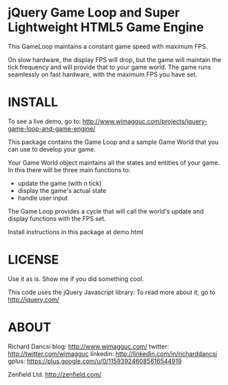 jQuery Game Loop and Super Lightweight HTML5 Game Engine
========================================================

This GameLoop maintains a constant game speed with maximum FPS.

On slow hardware, the display FPS will drop, but the game will maintain the tick frequency and will provide that to your game world.
The game runs seamlessly on fast hardware, with the maximum FPS you have set.


INSTALL
=======

To see a live demo, go to: http://www.wimagguc.com/projects/jquery-game-loop-and-game-engine/

This package contains the Game Loop and a sample Game World that you can use to develop your game.

Your Game World object maintains all the states and entities of your game. In this there will be three main functions to:
* update the game (with n tick) 
* display the game's actual state
* handle user input

The Game Loop provides a cycle that will call the world's update and display functions with the FPS set.

Install instructions in this package at demo.html


LICENSE
=======

Use it as is. Show me if you did something cool.

This code uses the jQuery Javascript library. To read more about it, go to http://jquery.com/


ABOUT
=====

Richard Dancsi
blog: http://www.wimagguc.com/
twitter: http://twitter.com/wimagguc
linkedin: http://linkedin.com/in/richarddancsi
gplus: https://plus.google.com/u/0/115939246085616544919

Zenfield Ltd.
http://zenfield.com/
